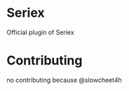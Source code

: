 # Seriex
  Official plugin of Seriex
  
  
# Contributing
  no contributing because @slowcheet4h



